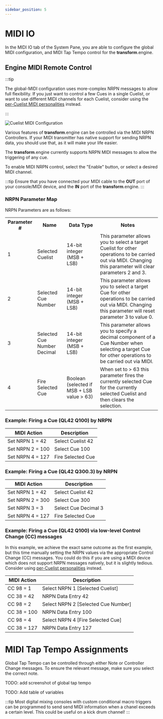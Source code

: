 ```yaml
---
sidebar_position: 5
---
```


# MIDI IO

In the MIDI IO tab of the System Pane, you are able to configure the global MIDI configuration, and MIDI Tap Tempo control for the **transform**.engine.

## Engine MIDI Remote Control

:::tip

The global-MIDI configuration uses more-complex NRPN messages to allow full flexibility. If you just
want to control a few Cues in a single Cuelist, or want to use different MIDI channels for each
Cuelist, consider using the [per-Cuelist MIDI personalities](../cuelists/midi.md) instead.

:::

![Cuelist MIDI Configuration](@site/static/img/transformclient/system-midi-io.png)

Various features of **transform**.engine can be controlled via the MIDI NRPN Controllers. If your MIDI
transmitter has native support for sending NRPN data, you should use that, as it will make your life
easier.

The **transform**.engine currently supports NRPN MIDI messages to allow the triggering of any cue.

To enable MIDI NRPN control, select the "Enable" button, or select a desired MIDI channel.

:::tip
Ensure that you have connected your MIDI cable to the **OUT** port of your console/MIDI device, and the **IN** port of the **transform**.engine.
:::

### NRPN Parameter Map

NRPN Parameters are as follows:
<table>
<tr>
<th>Parameter #</th>
<th>Name</th>
<th>Data Type</th>
<th>Notes</th>
</tr>
<tr>
<td>1</td>
<td>Selected Cuelist</td>
<td>14-bit integer (MSB + LSB)</td>
<td>This parameter allows you to select a target Cuelist for other operations to be carried out via MIDI. Changing this parameter will clear parameters 2 and 3.</td>
</tr>
<tr>
<td>2</td>
<td>Selected Cue Number</td>
<td>14-bit integer (MSB + LSB)</td>
<td>This parameter allows you to select a target Cue for other operations to be carried out via MIDI. Changing this parameter will reset parameter 3 to value 0.</td>
</tr>
<tr>
<td>3</td>
<td>Selected Cue Number Decimal</td>
<td>14-bit integer (MSB + LSB)</td>
<td>This parameter allows you to specify a decimal component of a Cue Number when selecting a target Cue for other operations to be carried out via MIDI.</td>
</tr>
<tr>
<td>4</td>
<td>Fire Selected Cue</td>
<td>Boolean (selected if MSB + LSB value &gt; 63)</td>
<td>When set to &gt; 63 this parameter fires the currently selected Cue for the currently selected Cuelist and then clears the selection.</td>
</tr>
</table>

### Example: Firing a Cue (QL42 Q100) by NRPN

| MIDI Action | Description |
|-|-|
| Set NRPN 1 = 42 | Select Cuelist 42 |
| Set NRPN 2 = 100 | Select Cue 100 |
| Set NRPN 4 = 127 | Fire Selected Cue |

### Example: Firing a Cue (QL42 Q300.3) by NRPN

| MIDI Action | Description |
|-|-|
| Set NRPN 1 = 42 | Select Cuelist 42 |
| Set NRPN 2 = 300 | Select Cue 300 |
| Set NRPN 3 = 3 | Select Cue Decimal 3 |
| Set NRPN 4 = 127 | Fire Selected Cue |

### Example: Firing a Cue (QL42 Q100) via low-level Control Change (CC) messages

In this example, we achieve the exact same outcome as the first example, but this time manually
setting the NRPN values via the appropriate Control Change (CC) messages. You could do this if you
are using a MIDI device which does not support NRPN messages natively, but it is slightly tedious.
Consider using [per-Cuelist personalities](../cuelists/midi.md) instead.

| MIDI Action | Description |
|-|-|
| CC 98 = 1 | Select NRPN 1 [Selected Cuelist] |
| CC 38 = 42 | NRPN Data Entry 42 |
| CC 98 = 2 | Select NRPN 2 [Selected Cue Number] | 
| CC 38 = 100 | NRPN Data Entry 100 | 
| CC 98 = 4 | Select NRPN 4 [Fire Selected Cue] |
| CC 38 = 127 | NRPN Data Entry 127 |

# MIDI Tap Tempo Assignments

Global Tap Tempo can be controlled through either Note or Controller Change messages. To ensure the relevant message, make sure you select the correct note.

TODO: add screenshot of global tap tempo

TODO: Add table of variables

:::tip
Most digital mixing consoles with custom conditional macro triggers can be programmed to send send MIDI information when a chanel exceeds a certain level. This could be useful on a kick drum channel!
:::